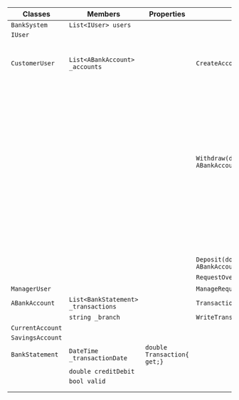 | Classes			| Members																				| Properties					| Methods							| Scenario														| Outputs		|
|-------------------|---------------------------------------------------------------------------------------|-------------------------------|-----------------------------------|---------------------------------------------------------------|---------------|
| `BankSystem`		| `List<IUser> users`																	|								|									|																|				|
| `IUser`			|																						|								|									|																|				|
| `CustomerUser`	| `List<ABankAccount> _accounts`														|								| `CreateAccount(ABankAccount)`		| User wants to make a current account							| string		|
|					|																						|								|									| User wants to make a savings account							| string		|
|					|																						|								| `Withdraw(double, ABankAccount)`	| User attempts to withdraw more than possible					| false			|
|					|																						|								|									| User attempts to withdraw an acceptable ammount				|				|
|					|																						|								| `Deposit(double, ABankAccount)`	|																| double		|
|					|																						|								| `RequestOverdraft(double)`		|																| BankStatement	|
| `ManagerUser`		|																						|								| `ManageRequest(BankStatement)`	|																| bool			|
| `ABankAccount`	| `List<BankStatement> _transactions`													|								| `Transaction(Transaction)`		|																| double		|
|					| `string _branch`																		|								| `WriteTransactions()`				|																| string		|
| `CurrentAccount`	|																						|								|									|																|				|
| `SavingsAccount`	|																						|								|									|																|				|
| `BankStatement`	| `DateTime _transactionDate`															| `double Transaction{ get;}`	|									|																| double		|
|					| `double creditDebit`																	|								|									|																|				|
|					| `bool valid`																			|								|									|																|				|
|					|																						|								|									|																|				|
|					|																						|								|									|																|				|
